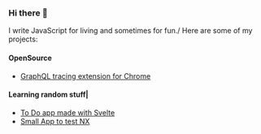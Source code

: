 ### Hi there 👋
I write JavaScript for living and sometimes for fun./
Here are some of my projects:

#### OpenSource
- [GraphQL tracing extension for Chrome](https://github.com/igorfv/apollo-tracing-extension)

#### Learning random stuff|
- [To Do app made with Svelte](https://github.com/igorfv/svelte-todo)
- [Small App to test NX](https://github.com/igorfv/OriginFinancial)
